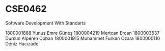 # CSE0462
Software Development With Standarts



1800001868 Yunus Emre Güneş
1800004219 Mertcan Ercan
1800003537 Dursun Alperen Çoban
1800001915 Muhammet Furkan Özara
1800000110 Deniz Hacızade

